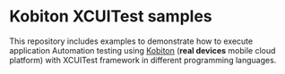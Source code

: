 # Kobiton XCUITest samples

This repository includes examples to demonstrate how to execute application Automation testing using [Kobiton](https://kobiton.com/) (**real devices** mobile cloud platform) with XCUITest framework in different programming languages.
